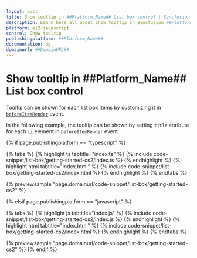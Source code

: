 ```yaml
---
layout: post
title: Show tooltip in ##Platform_Name## List box control | Syncfusion
description: Learn here all about Show tooltip in Syncfusion ##Platform_Name## List box control of Syncfusion Essential JS 2 and more.
platform: ej2-javascript
control: Show tooltip 
publishingplatform: ##Platform_Name##
documentation: ug
domainurl: ##DomainURL##
---
```


# Show tooltip in ##Platform_Name## List box control

Tooltip can be shown for each list box items by customizing it in [`beforeItemRender`](../api/list-box/#beforeitemrender) event.

In the following example, the tooltip can be shown by setting `title` attribute for each `li` element in `beforeItemRender` event.

{% if page.publishingplatform == "typescript" %}

 {% tabs %}
{% highlight ts tabtitle="index.ts" %}
{% include code-snippet/list-box/getting-started-cs2/index.ts %}
{% endhighlight %}
{% highlight html tabtitle="index.html" %}
{% include code-snippet/list-box/getting-started-cs2/index.html %}
{% endhighlight %}
{% endtabs %}
        
{% previewsample "page.domainurl/code-snippet/list-box/getting-started-cs2" %}

{% elsif page.publishingplatform == "javascript" %}

{% tabs %}
{% highlight js tabtitle="index.js" %}
{% include code-snippet/list-box/getting-started-cs2/index.js %}
{% endhighlight %}
{% highlight html tabtitle="index.html" %}
{% include code-snippet/list-box/getting-started-cs2/index.html %}
{% endhighlight %}
{% endtabs %}

{% previewsample "page.domainurl/code-snippet/list-box/getting-started-cs2" %}
{% endif %}